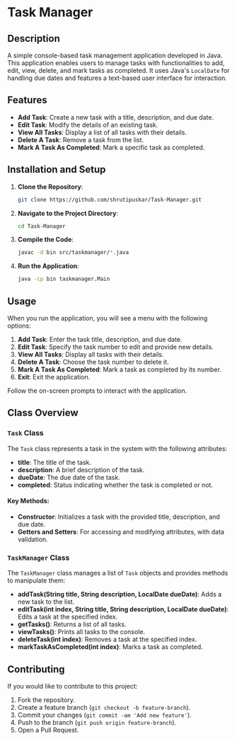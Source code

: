 # Task Manager

## Description
A simple console-based task management application developed in Java. This application enables users to manage tasks with functionalities to add, edit, view, delete, and mark tasks as completed. It uses Java's `LocalDate` for handling due dates and features a text-based user interface for interaction.

## Features
- **Add Task**: Create a new task with a title, description, and due date.
- **Edit Task**: Modify the details of an existing task.
- **View All Tasks**: Display a list of all tasks with their details.
- **Delete A Task**: Remove a task from the list.
- **Mark A Task As Completed**: Mark a specific task as completed.

## Installation and Setup
1. **Clone the Repository**:
    ```bash
    git clone https://github.com/shrutipuskar/Task-Manager.git
    ```
2. **Navigate to the Project Directory**:
    ```bash
    cd Task-Manager
    ```
3. **Compile the Code**:
    ```bash
    javac -d bin src/taskmanager/*.java
    ```
4. **Run the Application**:
    ```bash
    java -cp bin taskmanager.Main
    ```

## Usage
When you run the application, you will see a menu with the following options:
1. **Add Task**: Enter the task title, description, and due date.
2. **Edit Task**: Specify the task number to edit and provide new details.
3. **View All Tasks**: Display all tasks with their details.
4. **Delete A Task**: Choose the task number to delete it.
5. **Mark A Task As Completed**: Mark a task as completed by its number.
6. **Exit**: Exit the application.

Follow the on-screen prompts to interact with the application.

## Class Overview

### `Task` Class
The `Task` class represents a task in the system with the following attributes:
- **title**: The title of the task.
- **description**: A brief description of the task.
- **dueDate**: The due date of the task.
- **completed**: Status indicating whether the task is completed or not.

#### Key Methods:
- **Constructor**: Initializes a task with the provided title, description, and due date.
- **Getters and Setters**: For accessing and modifying attributes, with data validation.

### `TaskManager` Class
The `TaskManager` class manages a list of `Task` objects and provides methods to manipulate them:
- **addTask(String title, String description, LocalDate dueDate)**: Adds a new task to the list.
- **editTask(int index, String title, String description, LocalDate dueDate)**: Edits a task at the specified index.
- **getTasks()**: Returns a list of all tasks.
- **viewTasks()**: Prints all tasks to the console.
- **deleteTask(int index)**: Removes a task at the specified index.
- **markTaskAsCompleted(int index)**: Marks a task as completed.

## Contributing
If you would like to contribute to this project:
1. Fork the repository.
2. Create a feature branch (`git checkout -b feature-branch`).
3. Commit your changes (`git commit -am 'Add new feature'`).
4. Push to the branch (`git push origin feature-branch`).
5. Open a Pull Request.


